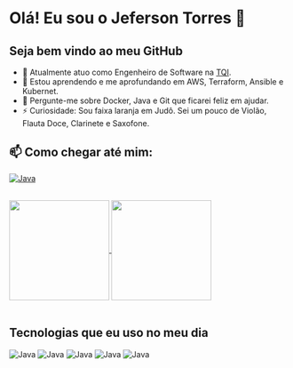 <!-- # Hi there! I'm Jeferson Torres 👋 -->
# Olá! Eu sou o Jeferson Torres 👋
## Seja bem vindo ao meu GitHub
- 🔭 Atualmente atuo como Engenheiro de Software na [TQI](https://www.tqi.com.br/).
- 🌱 Estou aprendendo e me aprofundando em AWS, Terraform, Ansible e Kubernet.
- 💬 Pergunte-me sobre Docker, Java e Git que ficarei feliz em ajudar.
- ⚡ Curiosidade: Sou faixa laranja em Judô. Sei um pouco de Violão, Flauta Doce, Clarinete e Saxofone.

## 📫 Como chegar até mim:
[<img aling="center" alt="Java" src="https://img.shields.io/badge/LinkedIn-0077B5?style=for-the-badge&logo=linkedin&logoColor=white">](https://www.linkedin.com/in/jefersontorres-f/)

<!-- - 👯 Estou procurando colaborar em...
- 🤔 Estou procurando ajuda com...
- 😄 Pronomes: ... -->

<br>
<a href="https://github.com/JefersonT?tab=repositories">
  <img height="180cm" align="center" src="https://github-readme-stats.vercel.app/api?username=jefersont&count_private=true&show_icons=true&theme=github_dark" />
</a>
<a href="https://github.com/JefersonT?tab=repositories">
  <img height="180cm" align="center" src="https://github-readme-stats.vercel.app/api/top-langs/?username=jefersont&show_icons=true&theme=github_dark&layout=compact&langs_count=6" />
</a>
<br/>
<br/>

<!-- ## Technologies I use in my day -->
## Tecnologias que eu uso no meu dia
<div style="diplay: inline_block">
  <!-- <img aling="center" alt="Java" src="https://img.shields.io/badge/Java-ED8B00?style=for-the-badge&logo=java&logoColor=white"> -->
  <img aling="center" alt="Java" src="https://img.shields.io/badge/docker-0db7ed?style=for-the-badge&logo=docker&logoColor=white">
  <img aling="center" alt="Java" src="https://img.shields.io/badge/Amazon_AWS-232F3E?style=for-the-badge&logo=amazon-aws&logoColor=white">
  <img aling="center" alt="Java" src="https://img.shields.io/badge/kubernetes-3970e4?style=for-the-badge&logo=kubernetes&logoColor=white">
  <img aling="center" alt="Java" src="https://img.shields.io/badge/ansimble-000?style=for-the-badge&logo=ansible&logoColor=white">
  <img aling="center" alt="Java" src="https://img.shields.io/badge/terraform-4287f5?style=for-the-badge&logo=terraform&logoColor=white">
</div>

<!-- [![willianrod's wakatime stats](https://github-readme-stats.vercel.app/api/wakatime?username=jefersont&show_icons=true&theme=github_dark)](https://github.com/JefersonT?tab=repositories) -->

<!-- [![Readme Card](https://github-readme-stats.vercel.app/api/pin/?username=jefersont&repo=OdontoNetwork&show_icons=true&theme=github_dark&show_owner=true)](https://github.com/anuraghazra/github-readme-stats) -->


<!-- ### Hi there 👋
## I'm Jeferson Torres -->

<!--
**JefersonT/JefersonT** is a ✨ _special_ ✨ repository because its `README.md` (this file) appears on your GitHub profile.

Here are some ideas to get you started:

- 🔭 I’m currently working on ...
- 🌱 I’m currently learning ...
- 👯 I’m looking to collaborate on ...
- 🤔 I’m looking for help with ...
- 💬 Ask me about ...
- 📫 How to reach me: ...
- 😄 Pronouns: ...
- ⚡ Fun fact: ...
-->
